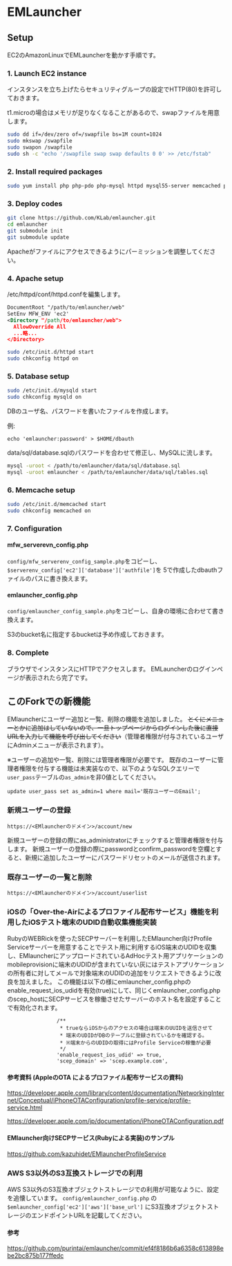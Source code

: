 EMLauncher
==========

## Setup

EC2のAmazonLinuxでEMLauncherを動かす手順です。

### 1. Launch EC2 instance

インスタンスを立ち上げたらセキュリティグループの設定でHTTP(80)を許可しておきます。

t1.microの場合はメモリが足りなくなることがあるので、swapファイルを用意します。
```BASH
sudo dd if=/dev/zero of=/swapfile bs=1M count=1024
sudo mkswap /swapfile
sudo swapon /swapfile
sudo sh -c "echo '/swapfile swap swap defaults 0 0' >> /etc/fstab"
```

### 2. Install required packages

```BASH
sudo yum install php php-pdo php-mysql httpd mysql55-server memcached php-pecl-memcache php-mbstring php-pecl-imagick git
```

### 3. Deploy codes

```BASH
git clone https://github.com/KLab/emlauncher.git
cd emlauncher
git submodule init
git submodule update
```
Apacheがファイルにアクセスできるようにパーミッションを調整してください。

### 4. Apache setup

/etc/httpd/conf/httpd.confを編集します。
```XML
DocumentRoot "/path/to/emlauncher/web"
SetEnv MFW_ENV 'ec2'
<Directory "/path/to/emlauncher/web">
  AllowOverride All
  ...略...
</Directory>
```

```BASH
sudo /etc/init.d/httpd start
sudo chkconfig httpd on
```


### 5. Database setup

```BASH
sudo /etc/init.d/mysqld start
sudo chkconfig mysqld on
```

DBのユーザ名、パスワードを書いたファイルを作成します。

例:
```
echo 'emlauncher:password' > $HOME/dbauth
```

data/sql/database.sqlのパスワードを合わせて修正し、MySQLに流します。
```BASH
mysql -uroot < /path/to/emlauncher/data/sql/database.sql
mysql -uroot emlauncher < /path/to/emlauncher/data/sql/tables.sql
```

### 6. Memcache setup

```BASH
sudo /etc/init.d/memcached start
sudo chkconfig memcached on
```

### 7. Configuration

#### mfw_serverevn_config.php
``config/mfw_serverenv_config_sample.php``をコピーし、``$serverenv_config['ec2']['database']['authfile']``を
5で作成したdbauthファイルのパスに書き換えます。

#### emlauncher_config.php
``config/emlauncher_config_sample.php``をコピーし、自身の環境に合わせて書き換えます。

S3のbucket名に指定するbucketは予め作成しておきます。

### 8. Complete

ブラウザでインスタンスにHTTPでアクセスします。
EMLauncherのログインページが表示されたら完了です。

## このForkでの新機能
EMlauncherにユーザー追加と一覧、削除の機能を追加しました。
~~とくにメニューとかに追加はしていないので、一旦トップページからログインした後に直接URLを入力して機能を呼び出してください~~（管理者権限が付与されているユーザにAdminメニューが表示されます）。

※ユーザーの追加や一覧、削除には管理者権限が必要です。
既存のユーザーに管理者権限を付与する機能は未実装なので、以下のようなSQLクエリーで``user_pass``テーブルの``as_admin``を非0値としてください。
```
update user_pass set as_admin=1 where mail='既存ユーザーのEmail';
```

### 新規ユーザーの登録
```
https://<EMlauncherのドメイン>/account/new
```
新規ユーザーの登録の際にas_administratorにチェックすると管理者権限を付与します。
新規ユーザーの登録の際にpasswordとconfirm_passwordを空欄とすると、新規に追加したユーザーにパスワードリセットのメールが送信されます。

### 既存ユーザーの一覧と削除
```
https://<EMlauncherのドメイン>/account/userlist
```

### iOSの「Over-the-Airによるプロファイル配布サービス」機能を利用したiOSテスト端末のUDID自動収集機能実装
RubyのWEBRickを使ったSECPサーバーを利用したEMlauncher向けProfile Serviceサーバーを用意することでテスト用に利用するiOS端末のUDIDを収集し、EMlauncherにアップロードされているAdHocテスト用アプリケーションのmobileprovisionに端末のUDIDが含まれていない灰にはテストアプリケーションの所有者に対してメールで対象端末のUDIDの追加をリクエストできるように改良を加えました。
この機能は以下の様にemlauncher_config.phpのenable_request_ios_udidを有効(true)にして、同じくemlauncher_config.phpのscep_hostにSECPサービスを稼働させたサーバーのホスト名を設定することで有効化されます。

```emlauncher_config.php
                /**
                 * trueならiOSからのアクセスの場合は端末のUUIDを送信させて
                 * 端末のUDIDがDBのテーブルに登録されているかを確認する。
                 * ※端末からのUDIDの取得にはProfile Serviceの稼働が必要
                 */
                'enable_request_ios_udid' => true,
                'scep_domain' => 'scep.example.com',
```

#### 参考資料 (AppleのOTA によるプロファイル配布サービスの資料)
<https://developer.apple.com/library/content/documentation/NetworkingInternet/Conceptual/iPhoneOTAConfiguration/profile-service/profile-service.html>

<https://developer.apple.com/jp/documentation/iPhoneOTAConfiguration.pdf>

#### EMlauncher向けSECPサービス(Rubyによる実装)のサンプル
<https://github.com/kazuhidet/EMlauncherProfileService>

### AWS S3以外のS3互換ストレージでの利用

AWS S3以外のS3互換オブジェクトストレージでの利用が可能なように、設定を追懐しています。
`config/emlauncher_config.php` の `$emlauncher_config['ec2']['aws']['base_url']` にS3互換オブジェクトストレージのエンドポイントURLを記載してください。

#### 参考

<https://github.com/purintai/emlauncher/commit/ef4f8186b6a6358c613898ebe2bc875b177ffedc>
